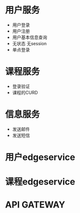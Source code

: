 # 用户服务
- 用户登录
- 用户注册
- 用户基本信息查询
- 无状态 无session
- 单点登录

# 课程服务
- 登录验证
- 课程的CURD

# 信息服务
- 发送邮件
- 发送短信

# 用户edgeservice
# 课程edgeservice
# API GATEWAY
